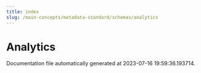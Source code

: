 ```yaml
---
title: index
slug: /main-concepts/metadata-standard/schemas/analytics
---
```


# Analytics

Documentation file automatically generated at 2023-07-16 19:59:36.193714.
